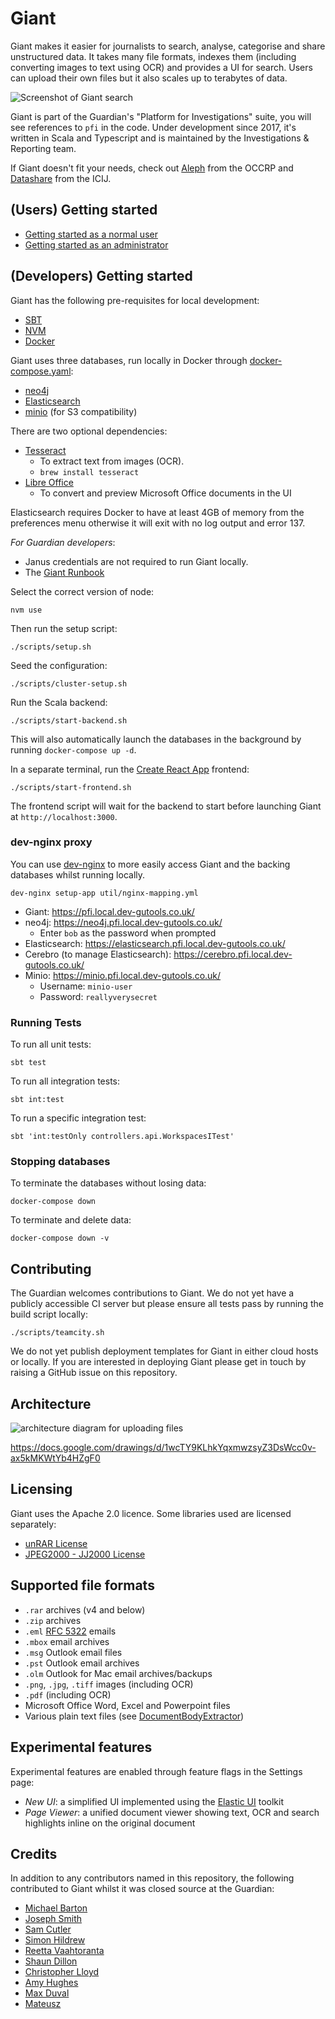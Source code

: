 # Giant

Giant makes it easier for journalists to search, analyse, categorise and share unstructured data.
It takes many file formats, indexes them (including converting images to text using OCR) and
provides a UI for search. Users can upload their own files but it also scales up to terabytes
of data. 

![Screenshot of Giant search](docs/images/giant-screenshot.png)

Giant is part of the Guardian's "Platform for Investigations" suite, you will see references
to `pfi` in the code. Under development since 2017, it's written in Scala and Typescript and
is maintained by the Investigations & Reporting team.

If Giant doesn't fit your needs, check out [Aleph](https://github.com/alephdata/aleph/) from
the OCCRP and [Datashare](github.com/icij/datashare) from the ICIJ.

## (Users) Getting started

- [Getting started as a normal user](./docs/01-user-quickstart.md)
- [Getting started as an administrator](./docs/02-admin-quickstart.md)

## (Developers) Getting started

Giant has the following pre-requisites for local development:

- [SBT](https://www.scala-sbt.org/)
- [NVM](https://github.com/creationix/nvm)
- [Docker](https://www.docker.com/)

Giant uses three databases, run locally in Docker through [docker-compose.yaml](./docker-compose.yml):

- [neo4j](https://neo4j.com/)
- [Elasticsearch](https://www.elastic.co/elasticsearch/)
- [minio](https://min.io/) (for S3 compatibility)

There are two optional dependencies:

- [Tesseract](https://github.com/tesseract-ocr/tesseract)
  - To extract text from images (OCR).
  - `brew install tesseract`
- [Libre Office](https://www.libreoffice.org/)
  - To convert and preview Microsoft Office documents in the UI

Elasticsearch requires Docker to have at least 4GB of memory from the preferences menu otherwise
it will exit with no log output and error 137.

*For Guardian developers*:

- Janus credentials are not required to run Giant locally.
- The [Giant Runbook](https://docs.google.com/document/d/12gInBe7e79vathKXdv6DSJ3QmtDL-zAH5R0_Lwn6bJQ)

Select the correct version of node:

```
nvm use
```

Then run the setup script:

```
./scripts/setup.sh
```

Seed the configuration:

```
./scripts/cluster-setup.sh
```

Run the Scala backend:

```
./scripts/start-backend.sh
```

This will also automatically launch the databases in the background by running
`docker-compose up -d`. 

In a separate terminal, run the [Create React App](https://github.com/facebook/create-react-app)
frontend:

```
./scripts/start-frontend.sh
```

The frontend script will wait for the backend to start before launching Giant at
`http://localhost:3000`.

### dev-nginx proxy

You can use [dev-nginx](https://github.com/guardian/dev-nginx) to more easily access Giant
and the backing databases whilst running locally.

```
dev-nginx setup-app util/nginx-mapping.yml
```

- Giant: https://pfi.local.dev-gutools.co.uk/
- neo4j: https://neo4j.pfi.local.dev-gutools.co.uk/
    - Enter `bob` as the password when prompted
- Elasticsearch: https://elasticsearch.pfi.local.dev-gutools.co.uk/
- Cerebro (to manage Elasticsearch): https://cerebro.pfi.local.dev-gutools.co.uk/
- Minio: https://minio.pfi.local.dev-gutools.co.uk/
    - Username: `minio-user`
    - Password: `reallyverysecret`

### Running Tests

To run all unit tests:

```
sbt test
```

To run all integration tests:

```
sbt int:test
```

To run a specific integration test:

```
sbt 'int:testOnly controllers.api.WorkspacesITest'
```

### Stopping databases

To terminate the databases without losing data:

```
docker-compose down
```

To terminate and delete data:

```
docker-compose down -v
```

## Contributing

The Guardian welcomes contributions to Giant. We do not yet have a publicly accessible CI
server but please ensure all tests pass by running the build script locally:

```
./scripts/teamcity.sh
```

We do not yet publish deployment templates for Giant in either cloud hosts or locally. If you
are interested in deploying Giant please get in touch by raising a GitHub issue on this repository.

## Architecture

![architecture diagram for uploading files](docs/images/giant_upload_arch.png)

https://docs.google.com/drawings/d/1wcTY9KLhkYqxmwzsyZ3DsWcc0v-ax5kMKWtYb4HZgF0

## Licensing

Giant uses the Apache 2.0 licence. Some libraries used are licensed separately:

- [unRAR License](https://github.com/junrar/junrar/blob/c9969c898ebf34e3710f96395d049762c2bff5b8/LICENSE#L13)
- [JPEG2000 - JJ2000 License](https://github.com/jai-imageio/jai-imageio-jpeg2000/blob/master/LICENSE-JJ2000.txt)

## Supported file formats

- `.rar` archives (v4 and below)
- `.zip` archives
- `.eml` [RFC 5322](https://www.loc.gov/preservation/digital/formats/fdd/fdd000388.shtml) emails
- `.mbox` email archives
- `.msg` Outlook email files
- `.pst` Outlook email archives
- `.olm` Outlook for Mac email archives/backups
- `.png`, `.jpg`, `.tiff` images (including OCR)
- `.pdf` (including OCR)
- Microsoft Office Word, Excel and Powerpoint files
- Various plain text files (see [DocumentBodyExtractor](./backend/app/extraction/DocumentBodyExtractor.scala))

## Experimental features

Experimental features are enabled through feature flags in the Settings page:

- *New UI*: a simplified UI implemented using the [Elastic UI](https://elastic.github.io/eui/) toolkit
- *Page Viewer*: a unified document viewer showing text, OCR and search highlights inline on the original document

## Credits

In addition to any contributors named in this repository, the following contributed to Giant
whilst it was closed source at the Guardian:

- [Michael Barton](https://github.com/mbarton)
- [Joseph Smith](https://github.com/joelochlann)
- [Sam Cutler](https://github.com/itsibitzi)
- [Simon Hildrew](https://github.com/sihil)
- [Reetta Vaahtoranta](https://github.com/Reettaphant)
- [Shaun Dillon](https://github.com/shaundillon)
- [Christopher Lloyd](https://github.com/clloyd)
- [Amy Hughes](https://github.com/amyhughes)
- [Max Duval](https://github.com/mxdvl)
- [Mateusz](https://github.com/paperboyo)
